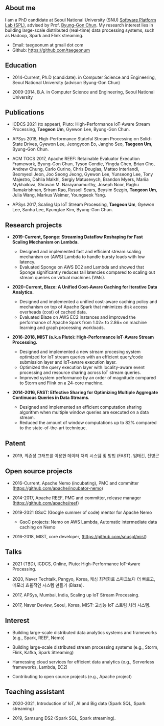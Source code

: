 
## About me

I am a PhD candidate at Seoul National University (SNU) [Software Platform Lab (SPL)](https://spl.snu.ac.kr/), advised by Prof. [Byung-Gon Chun](https://bgchun.github.io/). 
My research interest lies in building large-scale distributed (real-time) data processing systems, such as Hadoop, Spark and Flink streaming.

  - Email: taegeonum at gmail dot com
  - Github: https://github.com/taegeonum

## Education 
  - 2014-Current, Ph.D (candidate). in Computer Science and Engineering, Seoul National University  (advisor: Byung-Gon Chun)
  
  - 2009-2014, B.A. in Computer Science and Engineering, Seoul National University 

## Publications
  - ICDCS 2021 (to appear), Pluto: High-Performance IoT-Aware Stream Processing, **Taegeon Um**, Gyewon Lee, Byung-Gon Chun. 
  
  - APSys 2018, High-Performance Stateful Stream Processing on Solid-State Drives, Gyewon Lee, Jeongyoon Eo, Jangho Seo, **Taegeon Um**, Byung-Gon Chun. 
  
  - ACM TOCS 2017, Apache REEF: Retainable Evaluator Execution Framework, Byung-Gon Chun, Tyson Condie, Yingda Chen, Brian Cho, Andrew Chung, Carlo Curino, Chris Douglas, Matteo Interlandi, Beomyeol Jeon, Joo Seong Jeong, Gyewon Lee, Yunseong Lee, Tony Majestro, Dahlia Malkhi, Sergiy Matusevych, Brandon Myers, Mariia Mykhailova, Shravan M. Narayanamurthy, Joseph Noor, Raghu Ramakrishnan, Sriram Rao, Russell Sears, Beysim Sezgin, **Taegeon Um**, Julia Wang, Markus Weimer, Youngseok Yang. 
  
  - APSys 2017, Scaling Up IoT Stream Processing, **Taegeon Um**, Gyewon Lee, Sanha Lee, Kyungtae Kim, Byung-Gon Chun. 

## Research projects
  - **2019-Current, Sponge: Streaming Dataflow Reshaping for Fast Scaling Mechanism on Lambda.**
    - Designed and implemented fast and efficient stream scaling mechanism on (AWS) Lambda to handle bursty loads with low latency. 
    - Evaluated Sponge on AWS EC2 and Lambda and showed that Sponge significantly reduces tail latencies compared to scaling out stream queries on virtual machines (VMs). 


  - **2020-Current, Blaze: A Unified Cost-Aware Caching for Iterative Data Analytics.**
    - Designed and implemented a unified cost-aware caching policy and mechanism on top of Apache Spark that minimizes disk access overheads (cost) of cached data.
    - Evaluated Blaze on AWS EC2 instances and improved the performance of Apache Spark from 1.02× to 2.86× on machine learning and graph processing workloads.


  - **2016-2018, MIST (a.k.a Pluto): High-Performance IoT-Aware Stream Processing.**
    - Designed and implemented a new stream procesing system optimized for IoT stream queries with an efficient query/code submission layer and IoT-aware execution layer.
    - Optimized the query execution layer with locality-aware event processing and resource sharing across IoT stream queries. 
    - Improved system performance by an order of magnitude compared to Storm and Flink on a 24-core machine.


  - **2014-2016, FAST: Effective Sharing for Optimizing Multiple Aggregate Continuous Queries in Data Streams.**
    - Designed and implemented an efficient computation sharing algorithm when multiple window queries are executed on a data stream.
    - Reduced the amount of window computations up to 82% compared to the state-of-the-art technique.


## Patent
  - 2019, 의존성 그래프를 이용한 데이터 처리 시스템 및 방법 (FAST). 엄태건, 전병곤

## Open source projects
  - 2016-Current, Apache Nemo (incubating), PMC and committer (https://github.com/apache/incubator-nemo)
 
  - 2014-2017, Apache REEF, PMC and committer, release manager (https://github.com/apache/reef)
 
  - 2019-2021 GSoC (Google summer of code) mentor for Apache Nemo
    - GsoC projects: Nemo on AWS Lambda, Automatic intermediate data caching on Nemo
   
   
  - 2016-2018, MIST, core developer, (https://github.com/snuspl/mist)

## Talks 
  - 2021 (TBD), ICDCS, Online, Pluto: High-Performance IoT-Aware Processing.
  
  - 2020, Naver Techtalk, Pangyo, Korea, 캐싱 최적화로 스파크보다 더 빠르고, 메모리 효율적인 시스템 만들기 (Blaze).
  
  - 2017, APSys, Mumbai, India, Scaling up IoT Stream Processing.
  
  - 2017, Naver Deview, Seoul, Korea, MIST: 고성능 IoT 스트림 처리 시스템. 

## Interest 
  - Building large-scale distributed data analytics systems and frameworks (e.g., Spark, REEF, Nemo)
  
  - Building large-scale distributed stream processing systems (e.g., Storm, Flink, Kafka, Spark Streaming)
  
  - Harnessing cloud services for efficient data analytics (e.g., Serverless frameworks, Lambda, EC2)
  
  - Contributing to open source projects (e.g., Apache project)

## Teaching assistant 
  - 2020-2021, Introduction of IoT, AI and Big data (Spark SQL, Spark streaming)
  
  - 2019, Samsung DS2 (Spark SQL, Spark streaming).

